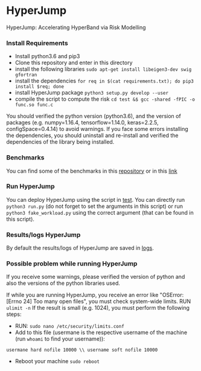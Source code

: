 # HyperJump #


HyperJump: Accelerating HyperBand via Risk Modelling


### Install Requirements 
* Install python3.6 and pip3
* Clone this repository and enter in this directory
* install the following libraries 
```sudo apt-get install libeigen3-dev swig gfortran```
* install the dependencies 
```for req in $(cat requirements.txt); do pip3 install $req; done```
* install HyperJump package
```python3 setup.py develop --user```
* compile the script to compute the risk
```cd test &$ gcc -shared -fPIC -o func.so func.c```



You should verified the python version (python3.6), and the version of packages (e.g. numpy=1.16.4, tensorflow=1.14.0, keras=2.2.5, configSpace=0.4.14) to avoid warnings. If you face some errors installing the dependencies, you should uninstall and re-install and verified the dependencies of the library being installed.


### Benchmarks
You can find some of the benchmarks in this [repository](https://github.com/pedrogbmendes/HyperJump_/tree/main/test/files) or in this  [link](https://drive.google.com/drive/folders/1LaQJrMygNqTYdFZERuwD08Um8t-3vp6s?usp=sharing)



### Run HyperJump
You can deploy HyperJump using the script in [test](https://github.com/pedrogbmendes/HyperJump_/tree/main/test). You can directly run ```python3 run.py``` (do not forget to set the arguments in this script) or run ```python3 fake_workload.py``` using the correct argument (that can be found in this script). 

### Results/logs HyperJump
By default the results/logs of HyperJump are saved in [logs](https://github.com/pedrogbmendes/HyperJump_/tree/main/test/logs). 


### Possible problem while running HyperJump
If you receive some warnings, please verified the version of python and also the versions of the python libraries used.

If while you are running HyperJump, you receive an error like "OSError: [Errno 24] Too many open files", you must check system-wide limits.
RUN ```ulimit -n```
If the result is small (e.g. 1024), you must perform the following steps:

* RUN: ```sudo nano /etc/security/limits.conf```
* Add to this file (usermane is the respective username of the machine (run ```whoami``` to find your username)):

```usermane hard nofile 10000 \\ username soft nofile 10000```
   
* Reboot your machine ```sudo reboot```
